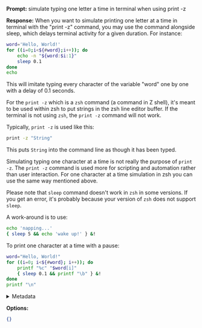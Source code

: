 **Prompt:**
simulate typing one letter a time in terminal when using print -z

**Response:**
When you want to simulate printing one letter at a time in terminal with the "print -z" command, you may use the command alongside sleep, which delays terminal activity for a given duration. For instance:
```bash
word='Hello, World!'
for ((i=0;i<${#word};i++)); do 
    echo -n "${word:$i:1}"
    sleep 0.1
done
echo
```
This will imitate typing every character of the variable "word" one by one with a delay of 0.1 seconds.

For the `print -z` which is a `zsh` command (a command in Z shell), it's meant to be used within zsh to put strings in the zsh line editor buffer. If the terminal is not using `zsh`, the `print -z` command will not work.

Typically, `print -z` is used like this:
```bash
print -z "String"
```
This puts `String` into the command line as though it has been typed.

Simulating typing one character at a time is not really the purpose of `print -z`. The `print -z` command is used more for scripting and automation rather than user interaction. For one character at a time simulation in zsh you can use the same way mentioned above. 

Please note that `sleep` command doesn't work in `zsh` in some versions. If you get an error, it's probably because your version of `zsh` does not support `sleep`. 

A work-around is to use:
```bash
echo 'napping...' 
{ sleep 5 && echo 'wake up!' } &!
```
To print one character at a time with a pause:
```bash
word="Hello, World!"
for ((i=0; i<${#word}; i++)); do
    printf "%c" "$word[i]" 
    { sleep 0.1 && printf "\b" } &!
done
printf "\n"
```

<details><summary>Metadata</summary>

- Duration: 25107 ms
- Datetime: 2023-07-24T11:27:39.053580
- Model: gpt-4-0613

</details>

**Options:**
```json
{}
```

